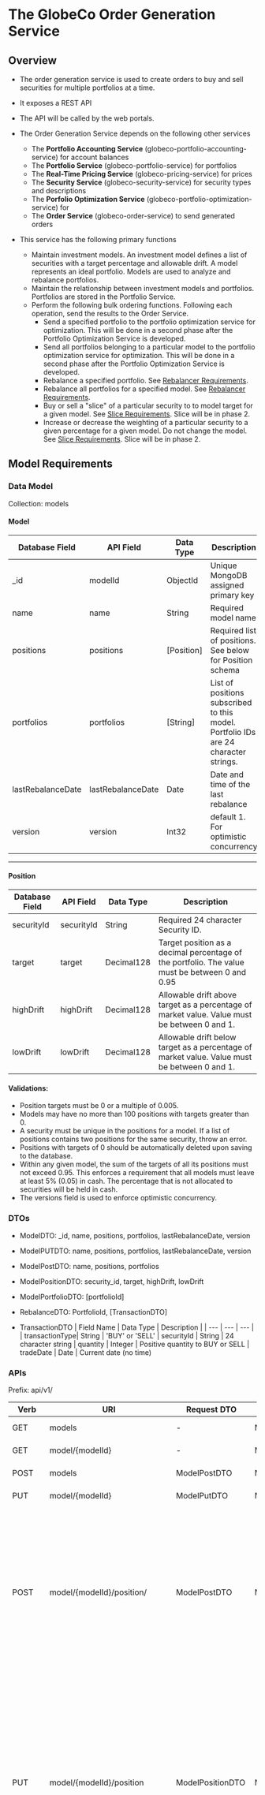 # The GlobeCo Order Generation Service

## Overview

- The order generation service is used to create orders to buy and sell securities for multiple portfolios at a time.
- It exposes a REST API
- The API will be called by the web portals.
- The Order Generation Service depends on the following other services
    - The **Portfolio Accounting Service** (globeco-portfolio-accounting-service) for account balances
    - The **Portfolio Service** (globeco-portfolio-service) for portfolios
    - The **Real-Time Pricing Service** (globeco-pricing-service) for prices
    - The **Security Service** (globeco-security-service) for security types and descriptions
    - The **Porfolio Optimization Service** (globeco-portfolio-optimization-service) for  
    - The **Order Service** (globeco-order-service) to send generated orders


- This service has the following primary functions
    - Maintain investment models.  An investment model defines a list of securities with a target percentage and allowable drift.  A model represents an ideal portfolio.  Models are used to analyze and rebalance portfolios.
    - Maintain the relationship between investment models and portfolios.  Portfolios are stored in the Portfolio Service.
    - Perform the following bulk ordering functions.  Following each operation, send the results to the Order Service.
        - Send a specified portfolio to the portfolio optimization service for optimization. This will be done in a second phase after the Portfolio Optimization Service is developed.
        - Send all portfolios belonging to a particular model to the portfolio optimization service for optimization.  This will be done in a second phase after the Portfolio Optimization Service is developed.
        - Rebalance a specified portfolio. See [Rebalancer Requirements](#rebalancer-requirements).
        - Rebalance all portfolios for a specified model. See [Rebalancer Requirements](#rebalancer-requirements).
        - Buy or sell a "slice" of a particular security to to model target for a given model.  See [Slice Requirements](#slice-requirements).  Slice will be in phase 2.
        - Increase or decrease the weighting of a particular security to a given percentage for a given model.  Do not change the model. See [Slice Requirements](#slice-requirements).  Slice will be in phase 2.
    


## Model Requirements

### Data Model

Collection: models


#### **Model**
| Database Field | API Field | Data Type | Description|
| --- | --- | --- | --- |
| _id | modelId | ObjectId | Unique MongoDB assigned primary key |
| name | name | String | Required model name |
| positions | positions | [Position] | Required list of positions.  See below for Position schema |
| portfolios | portfolios | [String] | List of positions subscribed to this model.  Portfolio IDs are 24 character strings.
| lastRebalanceDate | lastRebalanceDate | Date | Date and time of the last rebalance |
| version | version | Int32 | default 1. For optimistic concurrency |
---

#### **Position**

| Database Field | API Field | Data Type | Description|
| --- | --- | --- | --- |
| securityId | securityId | String | Required 24 character Security ID.
| target | target | Decimal128 | Target position as a decimal percentage of the portfolio.  The value must be between 0 and 0.95 |
| highDrift | highDrift | Decimal128 | Allowable drift above target as a percentage of market value.  Value must be between 0 and 1.
| lowDrift | lowDrift | Decimal128 | Allowable drift below target as a percentage of market value.  Value must be between 0 and 1.

#### Validations:
- Position targets must be 0 or a multiple of 0.005.
- Models may have no more than 100 positions with targets greater than 0.
- A security must be unique in the positions for a model.  If a list of positions contains two positions for the same security, throw an error.
- Positions with targets of 0 should be automatically deleted upon saving to the database.
- Within any given model, the sum of the targets of all its positions must not exceed 0.95.  This enforces a requirement that all models must leave at least 5% (0.05) in cash.  The percentage that is not allocated to securities will be held in cash.
- The versions field is used to enforce optimistic concurrency.




### DTOs

- ModelDTO: _id, name, positions, portfolios, lastRebalanceDate, version

- ModelPUTDTO: name, positions, portfolios, lastRebalanceDate, version

- ModelPostDTO: name, positions, portfolios

- ModelPositionDTO: security_id, target, highDrift, lowDrift

- ModelPortfolioDTO: [portfolioId]

- RebalanceDTO: PortfolioId, [TransactionDTO]
    
- TransactionDTO
    | Field Name | Data Type | Description |
    | --- | --- | --- |
    | transactionType| String | 'BUY' or 'SELL'
    | securityId | String | 24 character string 
    | quantity | Integer | Positive quantity to BUY or SELL
    | tradeDate | Date | Current date (no time) 




### APIs

Prefix: api/v1/


| Verb | URI | Request DTO | Response DTO | Explanation |
| --- | --- | --- | --- | --- |
| GET | models | - | ModelDTO | Get all models
| GET | model/{modelId} | - | ModelDTO | Get model by ID
| POST | models | ModelPostDTO | ModelDTO | Post a new model
| PUT | model/{modelId} | ModelPutDTO | ModelDTO | Update a model
| POST | model/{modelId}/position/ | ModelPostDTO | ModelDTO | Adds a position in a model.  There must not be another position in the model with the same security.  The total of all targets in the model may not exceed 0.95.
| PUT | model/{modelId}/position | ModelPositionDTO | ModelDTO | Updates a model position.  The security must already exist in the model.  The target, highDrift, and lowDrift are updated to the value in the DTO.  The total of all targets in the model may not exceed 0.95
| DELETE | model/{modelId}/position | ModelPositionDTO | ModelDTO | The position in the payload is deleted as long as the values in the database exactly match the values in the DTO.
| POST | model/{modelId}/portfolio | ModelPortfolioDTO | ModelDTO | The portfolios in the payload are appending to the list of portfolios in the database for the model.  Duplicates are silently ignored.
| DELETE | model/{modelId}/portfolio | ModelPortfolioDTO | ModelDTO | The portfolios in the payload are deleted from the portfolios in the database for the model.  Missing portfolios are silently ignored.
| POST | model/{modelId}/rebalance | - | [RebalanceDTO] | Triggers a rebalance for all portfolios in the specified model |
| POST | portfolio/{portfolioID}/rebalance | - | RebalanceDTO | Triggers a rebalance for the specified portfolioId |



## Rebalancer Requirements

Rebalancing the portfolio is a non-linear optimization problem.  Let $N$ be the number of positions in a model, let $u_i$ be the the number of units of position $i$, for all $i \in \{1, 2, \cdots, N\}$.  Let $p_i$ be the price of each unit of position $i$.  And let $w_i$, $l_i$, and $h_i$, be the target weight, low drift, and high drift, respectively.

The market value, $MV$ of the portfolio is expressed as.

$$
\begin{equation}
MV = Cash +\sum_{i=1}^N u_i \cdot p_i
\end{equation}
$$

Portfolio drift, $PD$ is defined as

$$
\begin{equation}
PD = \sum_{i=1}^N |(MV \cdot t_i) - (u_i \cdot p_i)|
\end{equation}
$$

The objective of the optimization problem is to minimize PD subject to the following constraints:

- MV is a constant.  It cannot change.
- $\forall i, u_i \in \mathbb{Z}$ (All values of u are integers)
- $\forall i, u_i \ge 0$ (All values of u are non-negative)
- $\forall i, u_i \cdot p_i \ge MV \cdot (w_i - l_i)$
- $\forall i, u_i \cdot p_i \le MV \cdot (w_i + h_i)$

### Processing Steps
For each portfolio to be rebalanced:

1. Call the /balance endpoint of the Portfolio Accounting Service to get the current positions in the portfolio.  These are the current values of $u$ for each security in the portfolio.
2. Get the target, lower drift, and upper drift for each position in the model.  These are the values of $t$, $l$, and $h$, respectively.
3. Create a combined list of positions from step 1 and 2.  For any security in step 1 that is not also in step 2, the values of $t$, $l$, and $h$ are 0.  These values of $t$, $l$, and $h$ are constants.
4. Call the pricing service to get the price for all securities in the combined list from step 3.  These are your values of $p$.  These values of $p$ are a constant.
5. Calculate MV according to equation 2.  This value is a constant.  Cash is the obtained from the position record without a securityId (null securityId).  Assume that the price is 1, so total cash is the value of the quantity returned.
6. Solve the non-linear optimization problem by minimizing equation 2.  If there are multiple solutions, pick one at random.  
7. The solution in step 6 will provide new values of $u$.  Let's call these new values $u_i^{'}$ and the original values $u_i$.  Calculate $\Delta_i = u_i^{'} - u_i$
8. For each $i$, create a TransactionDTO.  If $\Delta_i$ is greater than 0, the transactionType is BUY; if less than 0, it is SELL.  If $\Delta_i$ is 0, skip it without creating a TransactionDTO.  The securityId is the security of position $i$, the quantity is the absolute value of $\Delta_i$.  The tradeDate is the current systems date.
9. Create a RebalanceDTO with the portfolioId and the list of TransactionDTO.





## Slice Requirements

The slice requirements will be implemented in a second phase.


## External Services

### Portfolio Accounting Service
- Host: globeco-portfolio-accounting-service
- Port: 8087
- OpenAPI Schema: [Portfolio Accounting Service OpenAPI Schema](portfolio-accounting-service-openapi.yaml)
- Sample Balance DTO:
    ```yaml
    {
        "id": 2,
        "portfolioId": "683b6d88a29ee10e8b499643",
        "quantityLong": "3366336",
        "quantityShort": "0",
        "lastUpdated": "2025-06-01T15:06:41Z",
        "version": 2
    }
    ```    

### Portfolio Service
- Host: globeco-portfolio-service
- Port: 8000
- OpenAPI Schema: [Portfolio Service OpenAPI Schema](portfolio-service-openapi.yaml)
- Sample Portfolio DTO:
    ```yaml
     {
        "portfolioId": "683b6d88a29ee10e8b499643",
        "name": "Portfolio 1",
        "dateCreated": "2025-05-31T20:58:48.833000",
        "version": 1
    }
    ```
### Real-Time Pricing Service
- Host: globeco-pricing-service
- Port: 8083
- OpenAPI Schema: [Pricing Service OpenAPI Schema](pricing-service-openapi.yaml)
- Sample Price DTO:
    ```yaml
    {
        "id": 1,
        "ticker": "A",
        "date": "2014-12-12",
        "open": 40.33,
        "close": 40.33,
        "high": 40.33,
        "low": 40.33,
        "volume": 0
    }
    ```

### Security Service
- Host: globeco-security-service
- Port: 8000
- Open API Schema: [Security Service OpenAPI Schema](security-service-openapi.yaml)
- Sample Security DTO:
    ```yaml
    {
        "ticker": "A",
        "description": "AGILENT TECHNOLOGIES, INC.",
        "securityTypeId": "683b6b9620f302c879a5fef3",
        "version": 1,
        "securityId": "683b6b9620f302c879a5fef4",
        "securityType": {
        "securityTypeId": "683b6b9620f302c879a5fef3",
        "abbreviation": "CS",
        "description": "Common Stock"
    }
    ```

### Portfolio Optimization Service
- Host: globeco-portfolio-optimization-service
- Port: TBD
- Open API Schema: TBD
- This service will be implemented in Phase 2 of this project.


### Order Service
- Host: globeco-order-service
- Port: 8081
- Open API Schema: [Order Service OpenAPI Schema](order-service-openapi.yaml)
- Sample POST DTO
    ```json
    {
        "blotterId": 1,
        "statusId": 1,
        "portfolioId": "683b6d88a29ee10e8b499643",
        "orderTypeId": 1,
        "securityId": "683b6b9620f302c879a5fef4",
        "quantity": 1000,
        "limitPrice": 32.50,
        "tradeOrderId": null,
        "orderTimestamp": "2025-06-02T14:40:54.658Z",
        "version": 1
    }
    ```
- Sample Response DTO:
    ```json
    {
        "id": 1,
        "blotter": {
            "id": 1,
            "name": "Default",
            "version": 1
        },
        "status": {
            "id": 1,
            "abbreviation": "NEW",
            "description": "New",
            "version": 1
        },
        "portfolioId": "683b6d88a29ee10e8b499643",
        "orderType": {
            "id": 1,
            "abbreviation": "BUY",
            "description": "Buy",
            "version": 1
        },
        "securityId": "683b6b9620f302c879a5fef4",
        "quantity": 1000,
        "limitPrice": 32.5,
        "tradeOrderId": null,
        "orderTimestamp": "2025-06-02T14:40:54.658Z",
        "version": 1
    }

    ```
